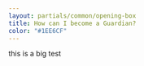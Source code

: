 ```yaml
---
layout: partials/common/opening-box
title: How can I become a Guardian?
color: "#1EE6CF"
---
```


this is a big test
